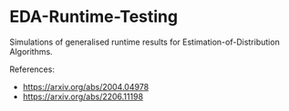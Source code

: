 # EDA-Runtime-Testing
Simulations of generalised runtime results for Estimation-of-Distribution Algorithms.

References:
- https://arxiv.org/abs/2004.04978
- https://arxiv.org/abs/2206.11198

